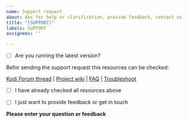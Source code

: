 ```yaml
---
name: Support request
about: Aks for help or clarification, provide feedback, contact us
title: "[SUPPORT]"
labels: SUPPORT
assignees: ''

---
```


* [ ] Are you running the latest version?

Befor sending the support request this resources can be checked:

[Kodi Forum thread](https://forum.kodi.tv/showthread.php?tid=339798) |
[Project wiki](https://github.com/arvvoid/plugin.video.hbogoeu/wiki) | 
[FAQ](https://github.com/arvvoid/plugin.video.hbogoeu/wiki/FAQ) | 
[Troubleshoot](https://github.com/arvvoid/plugin.video.hbogoeu/wiki/Troubleshoot)


* [ ] I have already checked all resources above

* [ ] I just want to provide feedback or get in touch

**Please enter your question or feedback**


